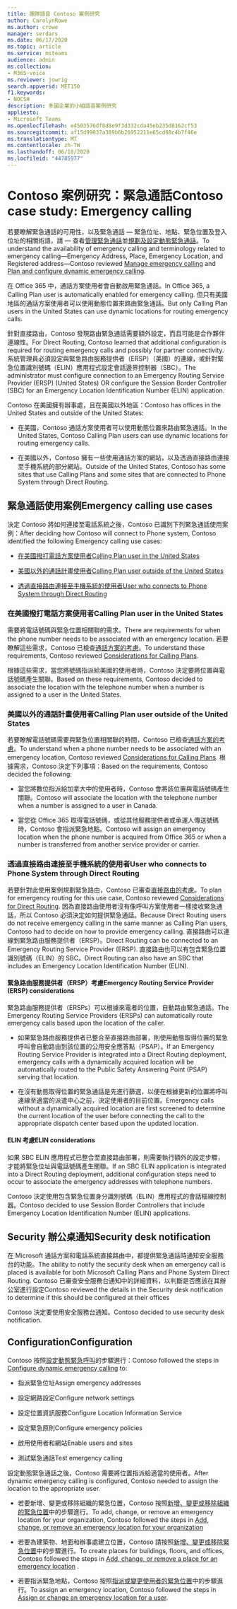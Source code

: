 ```yaml
---
title: 團隊語音 Contoso 案例研究
author: CarolynRowe
ms.author: crowe
manager: serdars
ms.date: 06/17/2020
ms.topic: article
ms.service: msteams
audience: admin
ms.collection:
- M365-voice
ms.reviewer: jowrig
search.appverid: MET150
f1.keywords:
- NOCSH
description: 多國企業的小組語音案例研究
appliesto:
- Microsoft Teams
ms.openlocfilehash: e4503576df8d8e9f3d332cda45eb235d8162cf53
ms.sourcegitcommit: af15d99837a389b6b26952211e65cd68c4b7f46e
ms.translationtype: MT
ms.contentlocale: zh-TW
ms.lasthandoff: 06/18/2020
ms.locfileid: "44785977"
---
```

# <a name="contoso-case-study-emergency-calling"></a><span data-ttu-id="7cb39-103">Contoso 案例研究：緊急通話</span><span class="sxs-lookup"><span data-stu-id="7cb39-103">Contoso case study: Emergency calling</span></span>

<span data-ttu-id="7cb39-104">若要瞭解緊急通話的可用性，以及緊急通話 &mdash; 緊急位址、地點、緊急位置及登入位址的相關術語，請 &mdash; 查看[管理緊急通話](what-are-emergency-locations-addresses-and-call-routing.md)並[規劃及設定動態緊急通話](configure-dynamic-emergency-calling.md)。</span><span class="sxs-lookup"><span data-stu-id="7cb39-104">To understand the availability of emergency calling and terminology related to emergency calling&mdash;Emergency Address, Place, Emergency Location, and Registered address&mdash;Contoso reviewed [Manage emergency calling](what-are-emergency-locations-addresses-and-call-routing.md) and [Plan and configure dynamic emergency calling](configure-dynamic-emergency-calling.md).</span></span>

<span data-ttu-id="7cb39-105">在 Office 365 中，通話方案使用者會自動啟用緊急通話。</span><span class="sxs-lookup"><span data-stu-id="7cb39-105">In Office 365, a Calling Plan user is automatically enabled for emergency calling.</span></span> <span data-ttu-id="7cb39-106">但只有美國地區的通話方案使用者可以使用動態位置來路由緊急通話。</span><span class="sxs-lookup"><span data-stu-id="7cb39-106">But only Calling Plan users in the United States can use dynamic locations for routing emergency calls.</span></span> 

<span data-ttu-id="7cb39-107">針對直接路由，Contoso 發現路由緊急通話需要額外設定，而且可能是合作夥伴連線性。</span><span class="sxs-lookup"><span data-stu-id="7cb39-107">For Direct Routing, Contoso learned that additional configuration is required for routing emergency calls and possibly for partner connectivity.</span></span> <span data-ttu-id="7cb39-108">系統管理員必須設定與緊急路由服務提供者（ERSP）（美國）的連線，或針對緊急位置識別號碼（ELIN）應用程式設定會話邊界控制器（SBC）。</span><span class="sxs-lookup"><span data-stu-id="7cb39-108">The administrator must configure connection to an Emergency Routing Service Provider (ERSP) (United States) OR configure the Session Border Controller (SBC) for an Emergency Location Identification Number (ELIN) application.</span></span>

<span data-ttu-id="7cb39-109">Contoso 在美國擁有辦事處，且在美國以外地區：</span><span class="sxs-lookup"><span data-stu-id="7cb39-109">Contoso has offices in the United States and outside of the United States:</span></span>

- <span data-ttu-id="7cb39-110">在美國，Contoso 通話方案使用者可以使用動態位置來路由緊急通話。</span><span class="sxs-lookup"><span data-stu-id="7cb39-110">In the United States, Contoso Calling Plan users can use dynamic locations for routing emergency calls.</span></span> 

- <span data-ttu-id="7cb39-111">在美國以外，Contoso 擁有一些使用通話方案的網站，以及透過直接路由連接至手機系統的部分網站。</span><span class="sxs-lookup"><span data-stu-id="7cb39-111">Outside of the United States, Contoso has some sites that use Calling Plans and some sites that are connected to Phone System through Direct Routing.</span></span>

## <a name="emergency-calling-use-cases"></a><span data-ttu-id="7cb39-112">緊急通話使用案例</span><span class="sxs-lookup"><span data-stu-id="7cb39-112">Emergency calling use cases</span></span>

<span data-ttu-id="7cb39-113">決定 Contoso 將如何連接至電話系統之後，Contoso 已識別下列緊急通話使用案例：</span><span class="sxs-lookup"><span data-stu-id="7cb39-113">After deciding how Contoso will connect to Phone system, Contoso identified the following Emergency calling use cases:</span></span> 

- [<span data-ttu-id="7cb39-114">在美國撥打電話方案使用者</span><span class="sxs-lookup"><span data-stu-id="7cb39-114">Calling Plan user in the United States</span></span>](#calling-plan-user-in-the-united-states) 

- [<span data-ttu-id="7cb39-115">美國以外的通話計畫使用者</span><span class="sxs-lookup"><span data-stu-id="7cb39-115">Calling Plan user outside of the United States</span></span>](#calling-plan-user-outside-of-the-united-states)

- [<span data-ttu-id="7cb39-116">透過直接路由連接至手機系統的使用者</span><span class="sxs-lookup"><span data-stu-id="7cb39-116">User who connects to Phone System through Direct Routing</span></span>](#user-who-connects-to-phone-system-through-direct-routing )


### <a name="calling-plan-user-in-the-united-states"></a><span data-ttu-id="7cb39-117">在美國撥打電話方案使用者</span><span class="sxs-lookup"><span data-stu-id="7cb39-117">Calling Plan user in the United States</span></span>  

<span data-ttu-id="7cb39-118">需要將電話號碼與緊急位置相關聯的需求。</span><span class="sxs-lookup"><span data-stu-id="7cb39-118">There are requirements for when the phone number needs to be associated with an emergency location.</span></span> <span data-ttu-id="7cb39-119">若要瞭解這些需求，Contoso 已檢查[通話方案的考慮](what-are-emergency-locations-addresses-and-call-routing.md#considerations-for-calling-plans)。</span><span class="sxs-lookup"><span data-stu-id="7cb39-119">To understand these requirements, Contoso reviewed [Considerations for Calling Plans](what-are-emergency-locations-addresses-and-call-routing.md#considerations-for-calling-plans).</span></span> 

<span data-ttu-id="7cb39-120">根據這些需求，當您將號碼指派給美國的使用者時，Contoso 決定要將位置與電話號碼產生關聯。</span><span class="sxs-lookup"><span data-stu-id="7cb39-120">Based on these requirements, Contoso decided to associate the location with the telephone number when a number is assigned to a user in the United States.</span></span>

### <a name="calling-plan-user-outside-of-the-united-states"></a><span data-ttu-id="7cb39-121">美國以外的通話計畫使用者</span><span class="sxs-lookup"><span data-stu-id="7cb39-121">Calling Plan user outside of the United States</span></span> 

<span data-ttu-id="7cb39-122">若要瞭解電話號碼需要與緊急位置相關聯的時間，Contoso 已檢查[通話方案的考慮](what-are-emergency-locations-addresses-and-call-routing.md#considerations-for-calling-plans)。</span><span class="sxs-lookup"><span data-stu-id="7cb39-122">To understand when a phone number needs to be associated with an emergency location, Contoso reviewed  [Considerations for Calling Plans](what-are-emergency-locations-addresses-and-call-routing.md#considerations-for-calling-plans).</span></span> <span data-ttu-id="7cb39-123">根據需求，Contoso 決定下列事項：</span><span class="sxs-lookup"><span data-stu-id="7cb39-123">Based on the requirements, Contoso decided the following:</span></span>  

-  <span data-ttu-id="7cb39-124">當您將數位指派給加拿大中的使用者時，Contoso 會將該位置與電話號碼產生關聯。</span><span class="sxs-lookup"><span data-stu-id="7cb39-124">Contoso will associate the location with the telephone number when a number is assigned to a user in Canada.</span></span> 

- <span data-ttu-id="7cb39-125">當您從 Office 365 取得電話號碼，或從其他服務提供者或承運人傳送號碼時，Contoso 會指派緊急地點。</span><span class="sxs-lookup"><span data-stu-id="7cb39-125">Contoso will assign an emergency location when the phone number is acquired from Office 365 or when a number is transferred from another service provider or carrier.</span></span> 

### <a name="user-who-connects-to-phone-system-through-direct-routing"></a><span data-ttu-id="7cb39-126">透過直接路由連接至手機系統的使用者</span><span class="sxs-lookup"><span data-stu-id="7cb39-126">User who connects to Phone System through Direct Routing</span></span> 

<span data-ttu-id="7cb39-127">若要針對此使用案例規劃緊急路由，Contoso 已審查[直接路由的考慮](what-are-emergency-locations-addresses-and-call-routing.md#considerations-for-direct-routing)。</span><span class="sxs-lookup"><span data-stu-id="7cb39-127">To plan for emergency routing for this use case, Contoso reviewed [Considerations for Direct Routing](what-are-emergency-locations-addresses-and-call-routing.md#considerations-for-direct-routing).</span></span> <span data-ttu-id="7cb39-128">因為直接路由使用者沒有像呼叫方案使用者一樣接收緊急通話，所以 Contoso 必須決定如何提供緊急通話。</span><span class="sxs-lookup"><span data-stu-id="7cb39-128">Because Direct Routing users do not receive emergency calling in the same manner as Calling Plan users, Contoso had to decide on how to provide emergency calling.</span></span> <span data-ttu-id="7cb39-129">直接路由可以連線到緊急路由服務提供者（ERSP）。</span><span class="sxs-lookup"><span data-stu-id="7cb39-129">Direct Routing can be connected to an Emergency Routing Service Provider (ERSP).</span></span> <span data-ttu-id="7cb39-130">直接路由也可以有包含緊急位置識別號碼（ELIN）的 SBC。</span><span class="sxs-lookup"><span data-stu-id="7cb39-130">Direct Routing can also have an SBC that includes an Emergency Location Identification Number (ELIN).</span></span>   

#### <a name="emergency-routing-service-provider-ersp-considerations"></a><span data-ttu-id="7cb39-131">緊急路由服務提供者（ERSP）考慮</span><span class="sxs-lookup"><span data-stu-id="7cb39-131">Emergency Routing Service Provider (ERSP) considerations</span></span>

<span data-ttu-id="7cb39-132">緊急路由服務提供者（ERSPs）可以根據來電者的位置，自動路由緊急通話。</span><span class="sxs-lookup"><span data-stu-id="7cb39-132">The Emergency Routing Service Providers (ERSPs) can automatically route emergency calls based upon the location of the caller.</span></span>  

- <span data-ttu-id="7cb39-133">如果緊急路由服務提供者已整合至直接路由部署，則使用動態取得位置的緊急呼叫會自動路由到該位置的公用安全應答點（PSAP）。</span><span class="sxs-lookup"><span data-stu-id="7cb39-133">If an Emergency Routing Service Provider is integrated into a Direct Routing deployment, emergency calls with a dynamically acquired location will be automatically routed to the Public Safety Answering Point (PSAP) serving that location.</span></span> 

- <span data-ttu-id="7cb39-134">在沒有動態取得位置的緊急通話是先進行篩選，以便在根據更新的位置將呼叫連線至適當的派遣中心之前，決定使用者的目前位置。</span><span class="sxs-lookup"><span data-stu-id="7cb39-134">Emergency calls without a dynamically acquired location are first screened to determine the current location of the user before connecting the call to the appropriate dispatch center based upon the updated location.</span></span> 


#### <a name="elin-considerations"></a><span data-ttu-id="7cb39-135">ELIN 考慮</span><span class="sxs-lookup"><span data-stu-id="7cb39-135">ELIN considerations</span></span>

<span data-ttu-id="7cb39-136">如果 SBC ELIN 應用程式已整合至直接路由部署，則需要執行額外的設定步驟，才能將緊急位址與電話號碼產生關聯。</span><span class="sxs-lookup"><span data-stu-id="7cb39-136">If an SBC ELIN application is integrated into a Direct Routing deployment, additional configuration steps need to occur to associate the emergency addresses with telephone numbers.</span></span>  

<span data-ttu-id="7cb39-137">Contoso 決定使用包含緊急位置身分識別號碼（ELIN）應用程式的會話框線控制器。</span><span class="sxs-lookup"><span data-stu-id="7cb39-137">Contoso decided to use Session Border Controllers that include Emergency Location Identification Number (ELIN) applications.</span></span>  

## <a name="security-desk-notification"></a><span data-ttu-id="7cb39-138">Security 辦公桌通知</span><span class="sxs-lookup"><span data-stu-id="7cb39-138">Security desk notification</span></span>

<span data-ttu-id="7cb39-139">在 Microsoft 通話方案和電話系統直接路由中，都提供緊急通話時通知安全服務台的功能。</span><span class="sxs-lookup"><span data-stu-id="7cb39-139">The ability to notify the security desk when an emergency call is placed is available for both Microsoft Calling Plans and Phone System Direct Routing.</span></span> <span data-ttu-id="7cb39-140">Contoso 已審查安全服務台通知中的詳細資料，以判斷是否應該在其辦公室進行設定</span><span class="sxs-lookup"><span data-stu-id="7cb39-140">Contoso reviewed the details in the Security desk notification to determine if this should be configured at their offices</span></span>  

<span data-ttu-id="7cb39-141">Contoso 決定要使用安全服務台通知。</span><span class="sxs-lookup"><span data-stu-id="7cb39-141">Contoso decided to use security desk notification.</span></span>

## <a name="configuration"></a><span data-ttu-id="7cb39-142">Configuration</span><span class="sxs-lookup"><span data-stu-id="7cb39-142">Configuration</span></span> 

<span data-ttu-id="7cb39-143">Contoso 按照[設定動態緊急呼叫](configure-dynamic-emergency-calling.md)的步驟進行：</span><span class="sxs-lookup"><span data-stu-id="7cb39-143">Contoso followed the steps in [Configure dynamic emergency calling](configure-dynamic-emergency-calling.md) to:</span></span> 

- <span data-ttu-id="7cb39-144">指派緊急位址</span><span class="sxs-lookup"><span data-stu-id="7cb39-144">Assign emergency addresses</span></span> 

- <span data-ttu-id="7cb39-145">設定網路設定</span><span class="sxs-lookup"><span data-stu-id="7cb39-145">Configure network settings</span></span> 

- <span data-ttu-id="7cb39-146">設定位置資訊服務</span><span class="sxs-lookup"><span data-stu-id="7cb39-146">Configure Location Information Service</span></span> 

- <span data-ttu-id="7cb39-147">設定緊急原則</span><span class="sxs-lookup"><span data-stu-id="7cb39-147">Configure emergency policies</span></span> 

- <span data-ttu-id="7cb39-148">啟用使用者和網站</span><span class="sxs-lookup"><span data-stu-id="7cb39-148">Enable users and sites</span></span> 

- <span data-ttu-id="7cb39-149">測試緊急通話</span><span class="sxs-lookup"><span data-stu-id="7cb39-149">Test emergency calling</span></span> 

<span data-ttu-id="7cb39-150">設定動態緊急通話之後，Contoso 需要將位置指派給適當的使用者。</span><span class="sxs-lookup"><span data-stu-id="7cb39-150">After dynamic emergency calling is configured, Contoso needed to assign the location to the appropriate user.</span></span>  

- <span data-ttu-id="7cb39-151">若要新增、變更或移除組織的緊急位置，Contoso 按照[新增、變更或移除組織的緊急位置](add-change-remove-emergency-location-organization.md)中的步驟進行。</span><span class="sxs-lookup"><span data-stu-id="7cb39-151">To add, change, or remove an emergency location for your organization, Contoso followed the steps in [Add, change, or remove an emergency location for your organization](add-change-remove-emergency-location-organization.md)</span></span>

- <span data-ttu-id="7cb39-152">若要為建築物、地面和辦事處建立位置，Contoso 請按照[新增、變更或移除緊急位置](add-change-remove-emergency-place-organization.md)中的步驟進行。</span><span class="sxs-lookup"><span data-stu-id="7cb39-152">To create places for buildings, floors, and offices, Contoso followed the steps in [Add, change, or remove a place for an emergency location](add-change-remove-emergency-place-organization.md) .</span></span> 

- <span data-ttu-id="7cb39-153">若要指派緊急地點，Contoso 按照[指派或變更使用者的緊急位置](assign-change-emergency-location-user.md)中的步驟進行。</span><span class="sxs-lookup"><span data-stu-id="7cb39-153">To assign an emergency location, Contoso followed the steps in [Assign or change an emergency location for a user](assign-change-emergency-location-user.md).</span></span> 

 